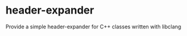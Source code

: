 header-expander
===============

Provide a simple header-expander for C++ classes written with libclang
